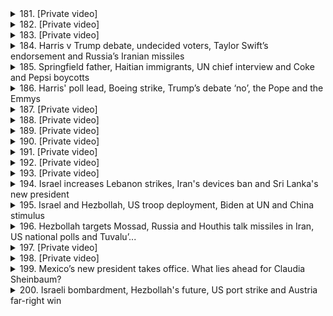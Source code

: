<details>
<summary>181. [Private video]</summary><br>

<a href="https://www.youtube.com/watch?v=OW37NRiZWR4" target="_blank">
    <img src="https://img.youtube.com/vi/OW37NRiZWR4/maxresdefault.jpg" 
        alt="[Youtube]" width="200">
</a>

# [Private video]


</details>

<details>
<summary>182. [Private video]</summary><br>

<a href="https://www.youtube.com/watch?v=m-LCLiGoZFA" target="_blank">
    <img src="https://img.youtube.com/vi/m-LCLiGoZFA/maxresdefault.jpg" 
        alt="[Youtube]" width="200">
</a>

# [Private video]


</details>

<details>
<summary>183. [Private video]</summary><br>

<a href="https://www.youtube.com/watch?v=TzONETjIT6c" target="_blank">
    <img src="https://img.youtube.com/vi/TzONETjIT6c/maxresdefault.jpg" 
        alt="[Youtube]" width="200">
</a>

# [Private video]


</details>

<details>
<summary>184. Harris v Trump debate, undecided voters, Taylor Swift’s endorsement and Russia’s Iranian missiles</summary><br>

<a href="https://www.youtube.com/watch?v=vXE00PYMA9o" target="_blank">
    <img src="https://img.youtube.com/vi/vXE00PYMA9o/maxresdefault.jpg" 
        alt="[Youtube]" width="200">
</a>

# Harris v Trump debate, undecided voters, Taylor Swift’s endorsement and Russia’s Iranian missiles


</details>

<details>
<summary>185. Springfield father, Haitian immigrants, UN chief interview and Coke and Pepsi boycotts</summary><br>

<a href="https://www.youtube.com/watch?v=uwgP9fCSV8c" target="_blank">
    <img src="https://img.youtube.com/vi/uwgP9fCSV8c/maxresdefault.jpg" 
        alt="[Youtube]" width="200">
</a>

# Springfield father, Haitian immigrants, UN chief interview and Coke and Pepsi boycotts


</details>

<details>
<summary>186. Harris' poll lead, Boeing strike, Trump’s debate ‘no’, the Pope and the Emmys</summary><br>

<a href="https://www.youtube.com/watch?v=tUiaHk_MQA8" target="_blank">
    <img src="https://img.youtube.com/vi/tUiaHk_MQA8/maxresdefault.jpg" 
        alt="[Youtube]" width="200">
</a>

# Harris' poll lead, Boeing strike, Trump’s debate ‘no’, the Pope and the Emmys


</details>

<details>
<summary>187. [Private video]</summary><br>

<a href="https://www.youtube.com/watch?v=6b9zQ4qK5TE" target="_blank">
    <img src="https://img.youtube.com/vi/6b9zQ4qK5TE/maxresdefault.jpg" 
        alt="[Youtube]" width="200">
</a>

# [Private video]


</details>

<details>
<summary>188. [Private video]</summary><br>

<a href="https://www.youtube.com/watch?v=vCePII6Q6qM" target="_blank">
    <img src="https://img.youtube.com/vi/vCePII6Q6qM/maxresdefault.jpg" 
        alt="[Youtube]" width="200">
</a>

# [Private video]


</details>

<details>
<summary>189. [Private video]</summary><br>

<a href="https://www.youtube.com/watch?v=O5fkq7bikpg" target="_blank">
    <img src="https://img.youtube.com/vi/O5fkq7bikpg/maxresdefault.jpg" 
        alt="[Youtube]" width="200">
</a>

# [Private video]


</details>

<details>
<summary>190. [Private video]</summary><br>

<a href="https://www.youtube.com/watch?v=Uljspqrqf7w" target="_blank">
    <img src="https://img.youtube.com/vi/Uljspqrqf7w/maxresdefault.jpg" 
        alt="[Youtube]" width="200">
</a>

# [Private video]


</details>

<details>
<summary>191. [Private video]</summary><br>

<a href="https://www.youtube.com/watch?v=npo-Dxmf1VY" target="_blank">
    <img src="https://img.youtube.com/vi/npo-Dxmf1VY/maxresdefault.jpg" 
        alt="[Youtube]" width="200">
</a>

# [Private video]


</details>

<details>
<summary>192. [Private video]</summary><br>

<a href="https://www.youtube.com/watch?v=7B_e4JvC5xk" target="_blank">
    <img src="https://img.youtube.com/vi/7B_e4JvC5xk/maxresdefault.jpg" 
        alt="[Youtube]" width="200">
</a>

# [Private video]


</details>

<details>
<summary>193. [Private video]</summary><br>

<a href="https://www.youtube.com/watch?v=0TBwv-z8OqQ" target="_blank">
    <img src="https://img.youtube.com/vi/0TBwv-z8OqQ/maxresdefault.jpg" 
        alt="[Youtube]" width="200">
</a>

# [Private video]


</details>

<details>
<summary>194. Israel increases Lebanon strikes, Iran's devices ban and Sri Lanka's new president</summary><br>

<a href="https://www.youtube.com/watch?v=rkkK16qOrAw" target="_blank">
    <img src="https://img.youtube.com/vi/rkkK16qOrAw/maxresdefault.jpg" 
        alt="[Youtube]" width="200">
</a>

# Israel increases Lebanon strikes, Iran's devices ban and Sri Lanka's new president


</details>

<details>
<summary>195. Israel and Hezbollah, US troop deployment, Biden at UN and China stimulus</summary><br>

<a href="https://www.youtube.com/watch?v=VZ9TLi5gMAE" target="_blank">
    <img src="https://img.youtube.com/vi/VZ9TLi5gMAE/maxresdefault.jpg" 
        alt="[Youtube]" width="200">
</a>

# Israel and Hezbollah, US troop deployment, Biden at UN and China stimulus


</details>

<details>
<summary>196. Hezbollah targets Mossad, Russia and Houthis talk missiles in Iran, US national polls and Tuvalu’...</summary><br>

<a href="https://www.youtube.com/watch?v=hqgg0jgHvlk" target="_blank">
    <img src="https://img.youtube.com/vi/hqgg0jgHvlk/maxresdefault.jpg" 
        alt="[Youtube]" width="200">
</a>

# Hezbollah targets Mossad, Russia and Houthis talk missiles in Iran, US national polls and Tuvalu’...


</details>

<details>
<summary>197. [Private video]</summary><br>

<a href="https://www.youtube.com/watch?v=Zklm1dHOt08" target="_blank">
    <img src="https://img.youtube.com/vi/Zklm1dHOt08/maxresdefault.jpg" 
        alt="[Youtube]" width="200">
</a>

# [Private video]


</details>

<details>
<summary>198. [Private video]</summary><br>

<a href="https://www.youtube.com/watch?v=_ZM5bUHyZhM" target="_blank">
    <img src="https://img.youtube.com/vi/_ZM5bUHyZhM/maxresdefault.jpg" 
        alt="[Youtube]" width="200">
</a>

# [Private video]


</details>

<details>
<summary>199. Mexico’s new president takes office. What lies ahead for Claudia Sheinbaum?</summary><br>

<a href="https://www.youtube.com/watch?v=Z8SCYX19hTw" target="_blank">
    <img src="https://img.youtube.com/vi/Z8SCYX19hTw/maxresdefault.jpg" 
        alt="[Youtube]" width="200">
</a>

# Mexico’s new president takes office. What lies ahead for Claudia Sheinbaum?


</details>

<details>
<summary>200. Israeli bombardment, Hezbollah's future, US port strike and Austria far-right win</summary><br>

<a href="https://www.youtube.com/watch?v=FI3U_kLExEo" target="_blank">
    <img src="https://img.youtube.com/vi/FI3U_kLExEo/maxresdefault.jpg" 
        alt="[Youtube]" width="200">
</a>

# Israeli bombardment, Hezbollah's future, US port strike and Austria far-right win


</details>

